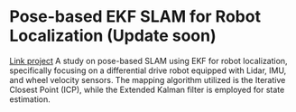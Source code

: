# Pose-based EKF SLAM for Robot Localization (Update soon)
[Link project](https://github.com/Eric-nguyen1402/pose-based-EKF-slam.github.io/)
A study on pose-based SLAM using EKF for robot localization, specifically focusing on a differential drive robot equipped with Lidar, IMU, and wheel velocity sensors. The mapping algorithm utilized is the Iterative Closest Point (ICP), while the Extended Kalman filter is employed for state estimation.
